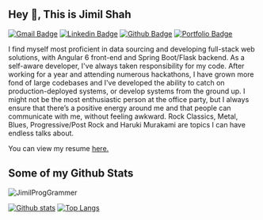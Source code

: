 ## Hey 👋, This is Jimil Shah
[![Gmail Badge](https://img.shields.io/badge/-shahjimil35@gmail.com-c14438?style=flat&logo=Gmail&logoColor=white&link=mailto:shahjimil35@gmail.com)](mailto:shahjimil35@gmail.com) 
[![Linkedin Badge](https://img.shields.io/badge/-jimilproggrammer-0072b1?style=flat&logo=Linkedin&logoColor=white&link=https://www.linkedin.com/in/jimilproggrammer/)](https://www.linkedin.com/in/jimilproggrammer/) [![Github Badge](https://img.shields.io/badge/-JimilProgGrammer-grey?style=flat&logo=github&logoColor=white&link=https://github.com/JimilProgGrammer/)](https://www.github.com/JimilProgGrammer/) [![Portfolio Badge](https://img.shields.io/badge/portfolio-web-blue?style=flat&link=http://jimilproggrammer.herokuapp.com/#home/)](http://jimilproggrammer.herokuapp.com/#home/) <p align='left'>I find myself most proficient in data sourcing and developing full-stack web solutions, with Angular 6 front-end and Spring Boot/Flask backend. As a self-aware developer, I've always taken responsibility for my code. After working for a year and attending numerous hackathons, I have grown more fond of large codebases and I've developed the ability to catch on production-deployed systems, or develop systems from the ground up. I might not be the most enthusiastic person at the office party, but I always ensure that there’s a positive energy around me and that people can communicate with me, without feeling awkward. Rock Classics, Metal, Blues, Progressive/Post Rock and Haruki Murakami are topics I can have endless talks about.</p><p align='left'> You can view my resume <a href='https://drive.google.com/file/d/1s9FWIdmIYlUNI6J-WaM49p1pjlYIlWh9/view?usp=sharing ' target=_blank><u>here</u>.</a></p>
## Some of my Github Stats
<p align=left> <img src=https://komarev.com/ghpvc/?username=JimilProgGrammer alt=JimilProgGrammer /> </p>

[![Github stats](https://github-readme-stats.vercel.app/api?username=JimilProgGrammer&show_icons=true&include_all_commits=true)](https://github.com/JimilProgGrammer/github-readme-stats)
[![Top Langs](https://github-readme-stats.vercel.app/api/top-langs/?username=JimilProgGrammer&layout=compact)](https://github.com/JimilProgGrammer/github-readme-stats)
